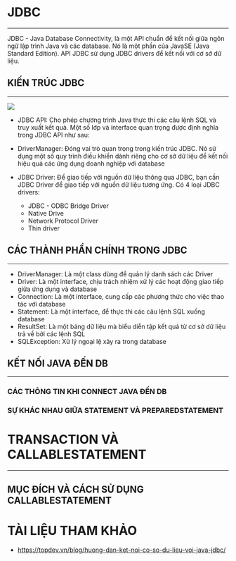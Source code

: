 # JDBC

---

JDBC - Java Database Connectivity, là một API chuẩn để kết nối giữa ngôn ngữ lập trình Java và các database. Nó là một phần của JavaSE (Java Standard Edition). API JDBC sử dụng JDBC drivers để kết nối với cơ sở dữ liệu.

## KIẾN TRÚC JDBC

---

![](https://media.techmaster.vn/api/static/bq0a8rs51co78aldi4p0/diuws9Lf)

- JDBC API: Cho phép chương trình Java thực thi các câu lệnh SQL và truy xuất kết quả. Một số lớp và interface quan trọng được định nghĩa trong JDBC API như sau:

- DriverManager: Đóng vai trò quan trọng trong kiến trúc JDBC. Nó sử dụng một số quy trình điều khiển dành riêng cho cơ sở dữ liệu để kết nối hiệu quả các ứng dụng doanh nghiệp với database
- JDBC Driver: Để giao tiếp với nguồn dữ liệu thông qua JDBC, bạn cần JDBC Driver để giao tiếp với nguồn dữ liệu tương ứng. Có 4 loại JDBC drivers:
    -   JDBC - ODBC Bridge Driver
    -  Native Drive
    -  Network Protocol Driver
    -   Thin driver

## CÁC THÀNH PHẦN CHÍNH TRONG JDBC

---

- DriverManager: Là một class dùng để quản lý danh sách các Driver
- Driver: Là một interface, chịu trách nhiệm xử lý các hoạt động giao tiếp giữa ứng dụng và database
- Connection: Là một interface, cung cấp các phương thức cho việc thao tác với database
- Statement: Là một interface, để thực thi các câu lệnh SQL xuống database
- ResultSet: Là một bảng dữ liệu mà biểu diễn tập kết quả từ cơ sở dữ liệu trả về bởi các lệnh SQL
- SQLException: Xử lý ngoại lệ xảy ra trong database

## KẾT NỐI JAVA ĐẾN DB

---

### CÁC THÔNG TIN KHI CONNECT JAVA ĐẾN DB

### SỰ KHÁC NHAU GIỮA STATEMENT VÀ PREPAREDSTATEMENT

# TRANSACTION VÀ CALLABLESTATEMENT
---

## MỤC ĐÍCH VÀ CÁCH SỬ DỤNG CALLABLESTATEMENT





# TÀI LIỆU THAM KHẢO

- https://topdev.vn/blog/huong-dan-ket-noi-co-so-du-lieu-voi-java-jdbc/
